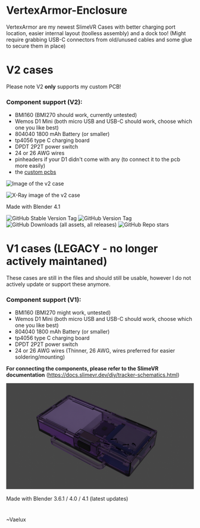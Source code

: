 # VertexArmor-Enclosure
VertexArmor are my newest SlimeVR Cases with better charging port location, easier internal layout (toolless assembly) and a dock too! (Might require grabbing USB-C connectors from old/unused cables and some glue to secure them in place)

# V2 cases
Please note V2 **only** supports my custom PCB!
### Component support (V2):
* BMI160 (BMI270 should work, currently untested)
* Wemos D1 Mini (both micro USB and USB-C should work, choose which one you like best)
* 804040 1800 mAh Battery (or smaller)
* tp4056 type C charging board
* DPDT 2P2T power switch
* 24 or 26 AWG wires
* pinheaders if your D1 didn't come with any (to connect it to the pcb more easily)
* the [custom pcbs](https://github.com/VaeluxV/Custom-SlimeVR-D1-BMI-PCB/releases/tag/v1.3.2)

![Image of the v2 case](https://github.com/VaeluxV/VertexArmor-Enclosure/blob/143781151046fbaee0d165c5f9143828648ac848/Renders/V2.3/Render-V2.3_2024-06-20_1.jpg)

![X-Ray image of the v2 case](https://github.com/VaeluxV/VertexArmor-Enclosure/blob/143781151046fbaee0d165c5f9143828648ac848/Renders/V2.3/Render-V2.3_2024-06-20_2.png)

Made with Blender 4.1

![GitHub Stable Version Tag](https://img.shields.io/github/v/tag/VaeluxV/VertexArmor-Enclosure?style=for-the-badge&label=Latest%20stable%20version)
![GitHub Version Tag](https://img.shields.io/github/v/tag/VaeluxV/VertexArmor-Enclosure?include_prereleases&style=for-the-badge&label=Latest%20version)
![GitHub Downloads (all assets, all releases)](https://img.shields.io/github/downloads/VaeluxV/VertexArmor-Enclosure/total?style=for-the-badge&label=Total%20downloads)
![GitHub Repo stars](https://img.shields.io/github/stars/VaeluxV/VertexArmor-Enclosure?style=for-the-badge)




# V1 cases (LEGACY - no longer actively maintaned)
These cases are still in the files and should still be usable, however I do not actively update or support these anymore.

### Component support (V1):
* BMI160 (BMI270 might work, untested)
* Wemos D1 Mini (both micro USB and USB-C should work, choose which one you like best)
* 804040 1800 mAh Battery (or smaller)
* tp4056 type C charging board
* DPDT 2P2T power switch
* 24 or 26 AWG wires (Thinner, 26 AWG, wires preferred for easier soldering/mounting)

**For connecting the components, please refer to the SlimeVR documentation** (https://docs.slimevr.dev/diy/tracker-schematics.html)

![Image of the v1 cases in transparent purple](https://github.com/SubzeV/VertexArmor-Enclosure/blob/88d3fa0febc945a1c8c1eb2db47e81279767da3d/Renders/V1.1/2024-01-28_V1.1-Logo-Closed-Transparent.png)

Made with Blender 3.6.1 / 4.0 / 4.1 (latest updates)

#

~Vaelux
